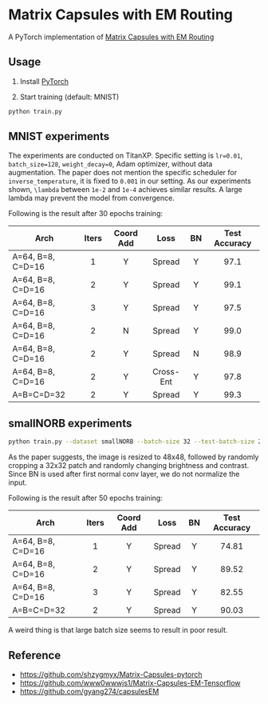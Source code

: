 # Matrix Capsules with EM Routing
A PyTorch implementation of [Matrix Capsules with EM Routing](https://openreview.net/pdf?id=HJWLfGWRb)

## Usage
1. Install [PyTorch](http://pytorch.org/)

2. Start training (default: MNIST)
```bash
python train.py
```

## MNIST experiments

The experiments are conducted on TitanXP.
Specific setting is `lr=0.01`, `batch_size=128`, `weight_decay=0`, Adam optimizer, without data augmentation.
The paper does not mention the specific scheduler for `inverse_temperature`, it is fixed to `0.001` in our setting.
As our experiments shown, `\lambda` between `1e-2` and `1e-4` achieves similar results. A large lambda may prevent the model from convergence.

Following is the result after 30 epochs training:

| Arch | Iters | Coord Add | Loss | BN | Test Accuracy |
| ---- |:-----:|:---------:|:----:|:--:|:-------------:|
| A=64, B=8, C=D=16 | 1 | Y | Spread    | Y | 97.1 |
| A=64, B=8, C=D=16 | 2 | Y | Spread    | Y | 99.1 |
| A=64, B=8, C=D=16 | 3 | Y | Spread    | Y | 97.5 |
| A=64, B=8, C=D=16 | 2 | N | Spread    | Y | 99.0 |
| A=64, B=8, C=D=16 | 2 | Y | Spread    | N | 98.9 |
| A=64, B=8, C=D=16 | 2 | Y | Cross-Ent | Y | 97.8 |
| A=B=C=D=32        | 2 | Y | Spread    | Y | 99.3 |

## smallNORB experiments

```bash
python train.py --dataset smallNORB --batch-size 32 --test-batch-size 256
```

As the paper suggests, the image is resized to 48x48, followed by randomly cropping a 32x32 patch and randomly changing brightness and contrast.
Since BN is used after first normal conv layer, we do not normalize the input.

Following is the result after 50 epochs training:

| Arch | Iters | Coord Add | Loss | BN | Test Accuracy |
| ---- |:-----:|:---------:|:----:|:--:|:-------------:|
| A=64, B=8, C=D=16 | 1 | Y | Spread    | Y | 74.81 |
| A=64, B=8, C=D=16 | 2 | Y | Spread    | Y | 89.52 |
| A=64, B=8, C=D=16 | 3 | Y | Spread    | Y | 82.55 |
| A=B=C=D=32        | 2 | Y | Spread    | Y | 90.03 |

A weird thing is that large batch size seems to result in poor result.

## Reference
- https://github.com/shzygmyx/Matrix-Capsules-pytorch
- https://github.com/www0wwwjs1/Matrix-Capsules-EM-Tensorflow
- https://github.com/gyang274/capsulesEM
